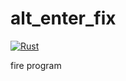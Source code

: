 # alt_enter_fix

[![Rust](https://github.com/dowoge/alt_enter_fix/actions/workflows/rust.yml/badge.svg)](https://github.com/dowoge/alt_enter_fix/actions/workflows/rust.yml)

fire program
